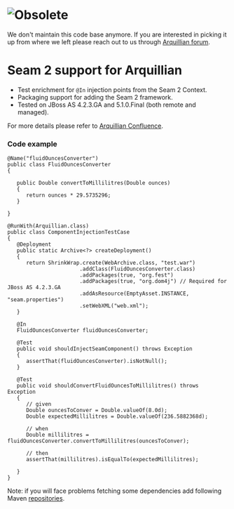 # ![Obsolete](https://dummyimage.com/700x100/fff/f00&text=This%20Repository%20Is%20Obsolete!)

We don't maintain this code base anymore. If you are interested in picking it up from where we left please reach out to us through [Arquillian forum](http://discuss.arquillian.org/).


Seam 2 support for Arquillian
============================

* Test enrichment for `@In` injection points from the Seam 2 Context.
* Packaging support for adding the Seam 2 framework.
* Tested on JBoss AS 4.2.3.GA and 5.1.0.Final (both remote and managed).

For more details please refer to [Arquillian Confluence](https://docs.jboss.org/author/display/ARQ/Seam+2).

### Code example

    @Name("fluidOuncesConverter")
    public class FluidOuncesConverter
    {

       public Double convertToMillilitres(Double ounces)
       {
          return ounces * 29.5735296;
       }

    }

    @RunWith(Arquillian.class)
    public class ComponentInjectionTestCase
    {
       @Deployment
       public static Archive<?> createDeployment()
       {
          return ShrinkWrap.create(WebArchive.class, "test.war")
                           .addClass(FluidOuncesConverter.class)
                           .addPackages(true, "org.fest")
                           .addPackages(true, "org.dom4j") // Required for JBoss AS 4.2.3.GA
                           .addAsResource(EmptyAsset.INSTANCE, "seam.properties")
                           .setWebXML("web.xml");
       }

       @In
       FluidOuncesConverter fluidOuncesConverter;

       @Test
       public void shouldInjectSeamComponent() throws Exception
       {
          assertThat(fluidOuncesConverter).isNotNull();
       }

       @Test
       public void shouldConvertFluidOuncesToMillilitres() throws Exception
       {
          // given
          Double ouncesToConver = Double.valueOf(8.0d);
          Double expectedMillilitres = Double.valueOf(236.5882368d);

          // when
          Double millilitres = fluidOuncesConverter.convertToMillilitres(ouncesToConver);

          // then
          assertThat(millilitres).isEqualTo(expectedMillilitres);

       }
    }

Note: if you will face problems fetching some dependencies add following Maven [repositories](https://gist.github.com/1809214).
